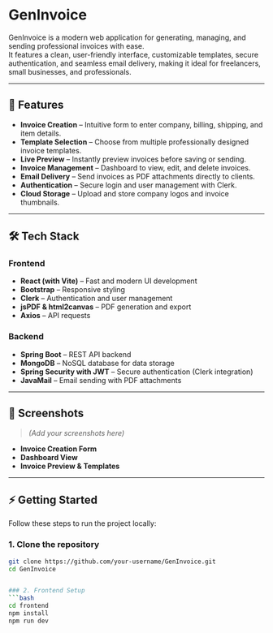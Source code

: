 # GenInvoice

GenInvoice is a modern web application for generating, managing, and sending professional invoices with ease.  
It features a clean, user-friendly interface, customizable templates, secure authentication, and seamless email delivery, making it ideal for freelancers, small businesses, and professionals.

---

## 🚀 Features

- **Invoice Creation** – Intuitive form to enter company, billing, shipping, and item details.  
- **Template Selection** – Choose from multiple professionally designed invoice templates.  
- **Live Preview** – Instantly preview invoices before saving or sending.  
- **Invoice Management** – Dashboard to view, edit, and delete invoices.  
- **Email Delivery** – Send invoices as PDF attachments directly to clients.  
- **Authentication** – Secure login and user management with Clerk.  
- **Cloud Storage** – Upload and store company logos and invoice thumbnails.  

---

## 🛠️ Tech Stack

### Frontend
- **React (with Vite)** – Fast and modern UI development  
- **Bootstrap** – Responsive styling  
- **Clerk** – Authentication and user management  
- **jsPDF & html2canvas** – PDF generation and export  
- **Axios** – API requests  

### Backend
- **Spring Boot** – REST API backend  
- **MongoDB** – NoSQL database for data storage  
- **Spring Security with JWT** – Secure authentication (Clerk integration)  
- **JavaMail** – Email sending with PDF attachments  

---

## 📸 Screenshots

> _(Add your screenshots here)_  

- **Invoice Creation Form**  
- **Dashboard View**  
- **Invoice Preview & Templates**  

---

## ⚡ Getting Started

Follow these steps to run the project locally:

### 1. Clone the repository
```bash
git clone https://github.com/your-username/GenInvoice.git
cd GenInvoice


### 2. Frontend Setup
```bash
cd frontend
npm install
npm run dev
